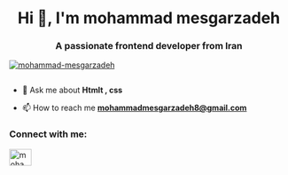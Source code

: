 <h1 align="center">Hi 👋, I'm mohammad mesgarzadeh</h1>
<h3 align="center">A passionate frontend developer from Iran</h3>



<p align="left"> <a href="https://github.com/ryo-ma/github-profile-trophy"><img src="https://github-profile-trophy.vercel.app/?username=mohammad-mesgarzadeh" alt="mohammad-mesgarzadeh" /></a> </p>

<p align="left"> <a href="https://twitter.com/" target="blank"><img src="https://img.shields.io/twitter/follow/?logo=twitter&style=for-the-badge" alt="" /></a> </p>

- 💬 Ask me about **Htmlt , css**

- 📫 How to reach me **mohammadmesgarzadeh8@gmail.com**

<h3 align="left">Connect with me:</h3>
<p align="left">
<a href="https://www.linkedin.com/in/mohammad-mesgarzadeh-a5422837a" target="_blank">
  	<img align="center" src="https://raw.githubusercontent.com/rahuldkjain/github-profile-readme-generator/master/src/images/icons/Social/linked-in-alt.svg" alt="mohammad-mesgarzadeh" height="30" width="40" />
  </a>
</p>
